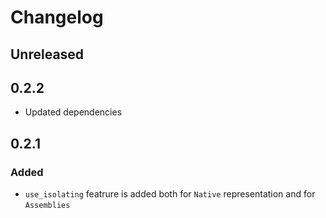 # Changelog

## Unreleased

## 0.2.2

- Updated dependencies

## 0.2.1
### Added

- `use_isolating` featrure is added both for `Native` representation and for `Assemblies`
